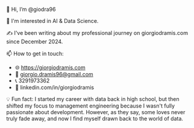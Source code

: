 👋 Hi, I’m @giodra96

👀 I'm interested in AI & Data Science.

✍️ I've been writing about my professional journey on giorgiodramis.com since December 2024.

📫 How to get in touch:
  - 🌐 https://giorgiodramis.com
  - 📩 giorgio.dramis96@gmail.com
  - 📞 3291973362
  - 🔗 linkedin.com/in/giorgiodramis
    
💡 Fun fact: I started my career with data back in high school, but then shifted my focus to management engineering because I wasn't fully passionate about development. However, as they say, some loves never truly fade away, and now I find myself drawn back to the world of data.
<!---
giodra96/giodra96 is a ✨ special ✨ repository because its `README.md` (this file) appears on your GitHub profile.
You can click the Preview link to take a look at your changes.
--->
